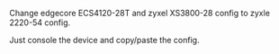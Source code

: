 Change edgecore ECS4120-28T and zyxel XS3800-28 config to zyxle 2220-54 config.

Just console the device and copy/paste the config.

